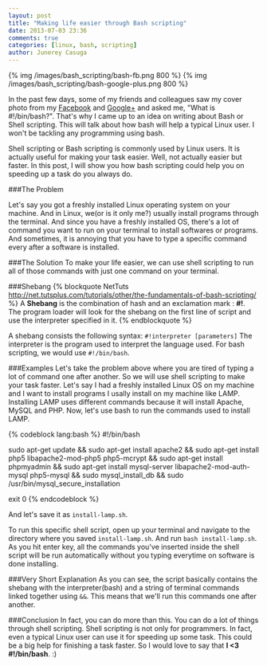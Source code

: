 ```yaml
---
layout: post
title: "Making life easier through Bash scripting"
date: 2013-07-03 23:36
comments: true
categories: [linux, bash, scripting]
author: Junerey Casuga
---
```

{% img /images/bash_scripting/bash-fb.png 800 %}
{% img /images/bash_scripting/bash-google-plus.png 800 %}

In the past few days, some of my friends and colleagues saw my cover photo from my [Facebook](https://facebook.com/kaj26kai) and [Google+](https://plus.google.com/105091722637731618991) and asked me, "What is #!/bin/bash?". That's why I came up to an idea on writing about Bash or Shell scripting. This will talk about how bash will help a typical Linux user. I won't be tackling any programming using bash.

<!--more-->

Shell scripting or Bash scripting is commonly used by Linux users. It is actually useful for making your task easier. Well, not actually easier but faster. In this post, I will show you how bash scripting could help you on speeding up a task do you always do.

###The Problem

Let's say you got a freshly installed Linux operating system on your machine. And in Linux, we(or is it only me?) usually install programs through the terminal. And since you have a freshly installed OS, there's a lot of command you want to run on your terminal to install softwares or programs. And sometimes, it is annoying that you have to type a specific command every after a software is installed.

###The Solution
To make your life easier, we can use shell scripting to run all of those commands with just one command on your terminal.


###Shebang
{% blockquote NetTuts http://net.tutsplus.com/tutorials/other/the-fundamentals-of-bash-scripting/ %}
A <b>Shebang</b> is the combination of hash and an exclamation mark : <b>#!</b>. The program loader will look for the shebang on the first line of script and use the interpreter specified in it.
{% endblockquote %}

A shebang consists the following syntax:
`#!interpreter [parameters]`
The interpreter is the program used to interpret the language used. For bash scripting, we would use `#!/bin/bash`.


###Examples
Let's take the problem above where you are tired of typing a lot of command one after another. So we will use shell scripting to make your task faster. Let's say I had a freshly installed Linux OS on my machine and I want to install programs I usally install on my machine like LAMP. Installing LAMP uses different commands because it will install Apache, MySQL and PHP. Now, let's use bash to run the commands used to install LAMP.

{% codeblock lang:bash %}
#!/bin/bash

sudo apt-get update && sudo apt-get install apache2 && sudo apt-get install php5 libapache2-mod-php5 php5-mcrypt && sudo apt-get install phpmyadmin && sudo apt-get install mysql-server libapache2-mod-auth-mysql php5-mysql && sudo mysql_install_db && sudo /usr/bin/mysql_secure_installation

exit 0
{% endcodeblock %}

And let's save it as `install-lamp.sh`.

To run this specific shell script, open up your terminal and navigate to the directory where you saved `install-lamp.sh`. And run `bash install-lamp.sh`. As you hit enter key, all the commands you've inserted inside the shell script will be run automatically without you typing everytime on software is done installing.

###Very Short Explanation
As you can see, the script basically contains the shebang with the interpreter(bash) and a string of terminal commands linked together using `&&`. This means that we'll run this commands one after another.

###Conclusion
In fact, you can do more than this. You can do a lot of things through shell scripting. Shell scripting is not only for programmers. In fact, even a typical Linux user can use it for speeding up some task. This could be a big help for finishing a task faster. So I would love to say that <b>I <3 #!/bin/bash</b>. :)
